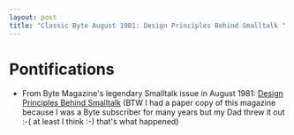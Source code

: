 ```yaml
---
layout: post
title: "Classic Byte August 1981: Design Principles Behind Smalltalk "
---
```


# Pontifications

* From Byte Magazine's legendary Smalltalk issue in August 1981:  [Design Principles Behind Smalltalk](http://www.cs.virginia.edu/~evans/cs655/readings/smalltalk.html) (BTW I had a paper copy of this magazine because I was a Byte subscriber for many years  but my Dad threw it out :-\(  at least  I think :-) that's what happened)
